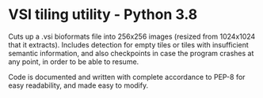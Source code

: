 # VSI tiling utility - **Python 3.8**

Cuts up a .vsi bioformats file into 256x256 images (resized from 1024x1024 that it extracts).
Includes detection for empty tiles or tiles with insufficient semantic information, and
also checkpoints in case the program crashes at any point, in order to be able to resume.

Code is documented and written with complete accordance to PEP-8 for easy readability, and made easy to modify.

